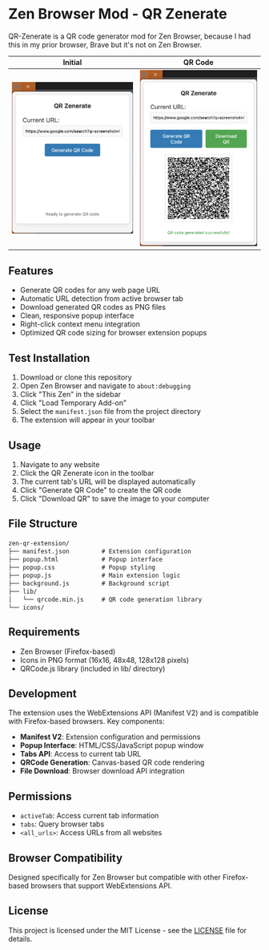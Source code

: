 # Zen Browser Mod - QR Zenerate

QR-Zenerate is a QR code generator mod for Zen Browser, because I had this in my prior browser, Brave but it's not on Zen Browser.

|                 Initial                 |                     QR Code                      |
| :-------------------------------------: | :----------------------------------------------: |
| ![00](./screenshots/qr-zenerate_00.png) | ![Large QR](./screenshots/qr_zenerate_large.png) |

## Features

- Generate QR codes for any web page URL
- Automatic URL detection from active browser tab
- Download generated QR codes as PNG files
- Clean, responsive popup interface
- Right-click context menu integration
- Optimized QR code sizing for browser extension popups

## Test Installation

1. Download or clone this repository
2. Open Zen Browser and navigate to `about:debugging`
3. Click "This Zen" in the sidebar
4. Click "Load Temporary Add-on"
5. Select the `manifest.json` file from the project directory
6. The extension will appear in your toolbar

## Usage

1. Navigate to any website
2. Click the QR Zenerate icon in the toolbar
3. The current tab's URL will be displayed automatically
4. Click "Generate QR Code" to create the QR code
5. Click "Download QR" to save the image to your computer

## File Structure

```
zen-qr-extension/
├── manifest.json         # Extension configuration
├── popup.html            # Popup interface
├── popup.css             # Popup styling
├── popup.js              # Main extension logic
├── background.js         # Background script
├── lib/
│   └── qrcode.min.js     # QR code generation library
└── icons/
```

## Requirements

- Zen Browser (Firefox-based)
- Icons in PNG format (16x16, 48x48, 128x128 pixels)
- QRCode.js library (included in lib/ directory)

## Development

The extension uses the WebExtensions API (Manifest V2) and is compatible with Firefox-based browsers. Key components:

- **Manifest V2**: Extension configuration and permissions
- **Popup Interface**: HTML/CSS/JavaScript popup window
- **Tabs API**: Access to current tab URL
- **QRCode Generation**: Canvas-based QR code rendering
- **File Download**: Browser download API integration

## Permissions

- `activeTab`: Access current tab information
- `tabs`: Query browser tabs
- `<all_urls>`: Access URLs from all websites

## Browser Compatibility

Designed specifically for Zen Browser but compatible with other Firefox-based browsers that support WebExtensions API.

## License

This project is licensed under the MIT License - see the [LICENSE](LICENSE) file for details.
